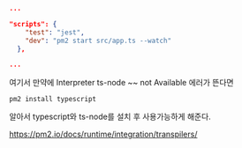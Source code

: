 ```json
...

"scripts": {
    "test": "jest",
    "dev": "pm2 start src/app.ts --watch"
  },

...
```

여기서 만약에 Interpreter ts-node ~~ not Available 에러가 뜬다면

    pm2 install typescript

알아서 typescript와 ts-node를 설치 후 사용가능하게 해준다.

https://pm2.io/docs/runtime/integration/transpilers/

